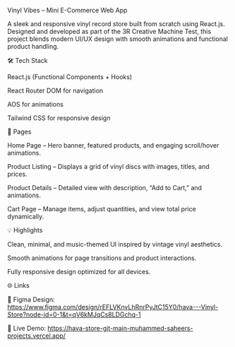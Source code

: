 Vinyl Vibes – Mini E-Commerce Web App

A sleek and responsive vinyl record store built from scratch using React.js. Designed and developed as part of the 3R Creative Machine Test, this project blends modern UI/UX design with smooth animations and functional product handling.

🛠️ Tech Stack

React.js (Functional Components + Hooks)

React Router DOM for navigation

AOS for animations

Tailwind CSS for responsive design

📄 Pages

Home Page – Hero banner, featured products, and engaging scroll/hover animations.

Product Listing – Displays a grid of vinyl discs with images, titles, and prices.

Product Details – Detailed view with description, “Add to Cart,” and animations.

Cart Page – Manage items, adjust quantities, and view total price dynamically.

💡 Highlights

Clean, minimal, and music-themed UI inspired by vintage vinyl aesthetics.

Smooth animations for page transitions and product interactions.

Fully responsive design optimized for all devices.

🌐 Links

🎨 Figma Design: https://www.figma.com/design/rEFLVKnvLhRnrPyJtC15Y0/hava---Vinyl-Store?node-id=0-1&t=qV6kMJqCs8LDGchq-1

🚀 Live Demo: https://hava-store-git-main-muhammed-saheers-projects.vercel.app/
